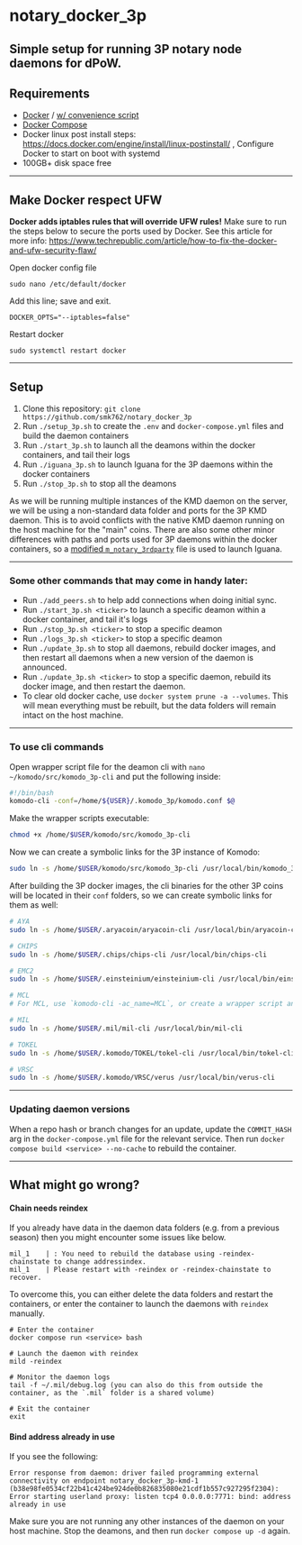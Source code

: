 # notary_docker_3p

Simple setup for running 3P notary node daemons for dPoW.
---
## Requirements

 - [Docker](https://docs.docker.com/engine/install/ubuntu/) / [w/ convenience script](https://docs.docker.com/engine/install/ubuntu/#install-using-the-convenience-script)
 - [Docker Compose](https://docs.docker.com/compose/install/linux/#install-using-the-repository)
 - Docker linux post install steps: https://docs.docker.com/engine/install/linux-postinstall/ , Configure Docker to start on boot with systemd
 - 100GB+ disk space free
---
## Make Docker respect UFW

**Docker adds iptables rules that will override UFW rules!** 
Make sure to run the steps below to secure the ports used by Docker. See this article for more info: https://www.techrepublic.com/article/how-to-fix-the-docker-and-ufw-security-flaw/

Open docker config file
```
sudo nano /etc/default/docker
```

Add this line; save and exit.
```
DOCKER_OPTS="--iptables=false"
```

Restart docker
```
sudo systemctl restart docker
```
---
## Setup

1. Clone this repository: `git clone https://github.com/smk762/notary_docker_3p`
2. Run `./setup_3p.sh` to create the `.env` and `docker-compose.yml` files and build the daemon containers
3. Run `./start_3p.sh` to launch all the deamons within the docker containers, and tail their logs
4. Run `./iguana_3p.sh` to launch Iguana for the 3P daemons within the docker containers
5. Run `./stop_3p.sh` to stop all the deamons

As we will be running multiple instances of the KMD daemon on the server, we will be using a non-standard data folder and ports for the 3P KMD daemon. This is to avoid conflicts with the native KMD daemon running on the host machine for the "main" coins.
There are also some other minor differences with paths and ports used for 3P daemons within the docker containers, so a [modified `m_notary_3rdparty`](https://github.com/KomodoPlatform/dPoW/blob/season-seven/iguana/m_notary_3rdparty_docker) file is used to launch Iguana.

---
### Some other commands that may come in handy later:
- Run `./add_peers.sh` to help add connections when doing initial sync.
- Run `./start_3p.sh <ticker>` to launch a specific deamon within a docker container, and tail it's logs
- Run `./stop_3p.sh <ticker>` to stop a specific deamon
- Run `./logs_3p.sh <ticker>` to stop a specific deamon
- Run `./update_3p.sh` to stop all daemons, rebuild docker images, and then restart all daemons when a new version of the daemon is announced.
- Run `./update_3p.sh <ticker>` to stop a specific daemon, rebuild its docker image, and then restart the daemon.
- To clear old docker cache, use `docker system prune -a --volumes`. This will mean everything must be rebuilt, but the data folders will remain intact on the host machine.


---
### To use cli commands

Open wrapper script file for the deamon cli with `nano ~/komodo/src/komodo_3p-cli` and put the following inside:
```bash
#!/bin/bash
komodo-cli -conf=/home/${USER}/.komodo_3p/komodo.conf $@
```
Make the wrapper scripts executable:
```bash
chmod +x /home/$USER/komodo/src/komodo_3p-cli
```
Now we can create a symbolic links for the 3P instance of Komodo:
```bash
sudo ln -s /home/$USER/komodo/src/komodo_3p-cli /usr/local/bin/komodo_3p-cli
```
After building the 3P docker images, the cli binaries for the other 3P coins will be located in their `conf` folders, so we can create symbolic links for them as well:
```bash
# AYA
sudo ln -s /home/$USER/.aryacoin/aryacoin-cli /usr/local/bin/aryacoin-cli

# CHIPS
sudo ln -s /home/$USER/.chips/chips-cli /usr/local/bin/chips-cli

# EMC2
sudo ln -s /home/$USER/.einsteinium/einsteinium-cli /usr/local/bin/einsteinium-cli

# MCL
# For MCL, use `komodo-cli -ac_name=MCL`, or create a wrapper script and symlink it

# MIL
sudo ln -s /home/$USER/.mil/mil-cli /usr/local/bin/mil-cli

# TOKEL
sudo ln -s /home/$USER/.komodo/TOKEL/tokel-cli /usr/local/bin/tokel-cli

# VRSC
sudo ln -s /home/$USER/.komodo/VRSC/verus /usr/local/bin/verus-cli
```
---
### Updating daemon versions

When a repo hash or branch changes for an update, update the `COMMIT_HASH` arg in the `docker-compose.yml` file for the relevant service. Then run `docker compose build <service> --no-cache` to rebuild the container.

---
## What might go wrong?

#### Chain needs reindex

If you already have data in the daemon data folders (e.g. from a previous season) then you might encounter some issues like below.
```
mil_1    | : You need to rebuild the database using -reindex-chainstate to change addressindex.
mil_1    | Please restart with -reindex or -reindex-chainstate to recover.
```

To overcome this, you can either delete the data folders and restart the containers, or enter the container to launch the daemons with `reindex` manually.

```
# Enter the container
docker compose run <service> bash

# Launch the daemon with reindex
mild -reindex

# Monitor the daemon logs
tail -f ~/.mil/debug.log (you can also do this from outside the container, as the `.mil` folder is a shared volume)

# Exit the container
exit
```
#### Bind address already in use

If you see the following:
```
Error response from daemon: driver failed programming external connectivity on endpoint notary_docker_3p-kmd-1 (b38e98fe0534cf22b41c424be924de0b826835080e21cdf1b557c927295f2304): Error starting userland proxy: listen tcp4 0.0.0.0:7771: bind: address already in use
```

Make sure you are not running any other instances of the daemon on your host machine. Stop the deamons, and then run `docker compose up -d` again.
